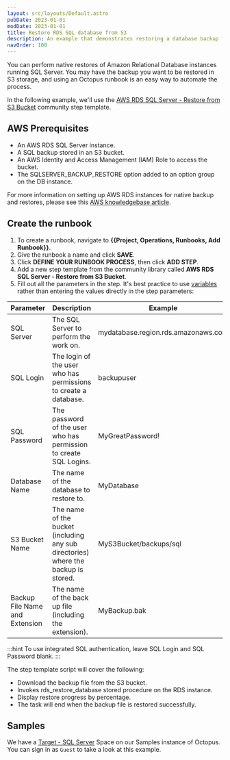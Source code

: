 ```yaml
---
layout: src/layouts/Default.astro
pubDate: 2023-01-01
modDate: 2023-01-01
title: Restore RDS SQL database from S3
description: An example that demonstrates restoring a database backup file from an S3 bucket.
navOrder: 100
---
```


You can perform native restores of Amazon Relational Database instances running SQL Server. You may have the backup you want to be restored in S3 storage, and using an Octopus runbook is an easy way to automate the process.

In the following example, we'll use the [AWS RDS SQL Server - Restore from S3 Bucket](https://library.octopus.com/step-templates/55848421-44b9-403c-b1f0-ba8a84b1f177/actiontemplate-aws-rds-sql-server-restore-from-s3-bucket) community step template.

## AWS Prerequisites

* An AWS RDS SQL Server instance.
* A SQL backup stored in an S3 bucket.
* An AWS Identity and Access Management (IAM) Role to access the bucket.
* The SQLSERVER_BACKUP_RESTORE option added to an option group on the DB instance.

For more information on setting up AWS RDS instances for native backup and restores, please see this [AWS knowledgebase article](https://aws.amazon.com/premiumsupport/knowledge-center/native-backup-rds-sql-server/).

## Create the runbook

1. To create a runbook, navigate to **{{Project, Operations, Runbooks, Add Runbook}}**.
2. Give the runbook a name and click **SAVE**.
3. Click **DEFINE YOUR RUNBOOK PROCESS**, then click **ADD STEP**.
4. Add a new step template from the community library called **AWS RDS SQL Server - Restore from S3 Bucket**.
5. Fill out all the parameters in the step. It's best practice to use [variables](/docs/projects/variables/) rather than entering the values directly in the step parameters:

| Parameter  | Description | Example |
| ------------- | ------------- | ------------- |
| SQL Server | The SQL Server to perform the work on. | mydatabase.region.rds.amazonaws.com |
| SQL Login | The login of the user who has permissions to create a database. | backupuser |
| SQL Password | The password of the user who has permission to create SQL Logins. | MyGreatPassword! |
| Database Name | The name of the database to restore to. | MyDatabase |
| S3 Bucket Name | The name of the bucket (including any sub directories) where the backup is stored. | MyS3Bucket/backups/sql |
| Backup File Name and Extension | The name of the back up file (including the extension). | MyBackup.bak |

:::hint
To use integrated SQL authentication, leave SQL Login and SQL Password blank.
:::
 
The step template script will cover the following:

* Download the backup file from the S3 bucket.
* Invokes rds_restore_database stored procedure on the RDS instance.
* Display restore progress by percentage.
* The task will end when the backup file is restored successfully. 
 
## Samples

We have a [Target - SQL Server](https://samples.octopus.app/app#/Spaces-106/projects/aws-backup-and-restore-s3/operations/runbooks/Runbooks-667/overview) Space on our Samples instance of Octopus. You can sign in as `Guest` to take a look at this example.
